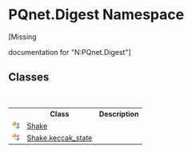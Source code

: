 # PQnet.Digest Namespace
 

\[Missing <summary> documentation for "N:PQnet.Digest"\]


## Classes
&nbsp;<table><tr><th></th><th>Class</th><th>Description</th></tr><tr><td>![Public class](media/pubclass.gif "Public class")</td><td><a href="23f04087-7075-c1be-bf7b-dec72f7a4cd1.md">Shake</a></td><td /></tr><tr><td>![Public class](media/pubclass.gif "Public class")</td><td><a href="1ae1bd35-7a8a-534f-8493-83b37fccc479.md">Shake.keccak_state</a></td><td /></tr></table>&nbsp;
